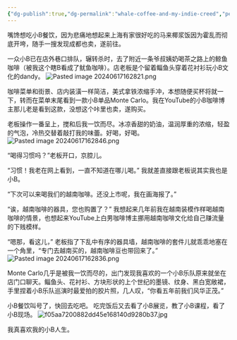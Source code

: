 ```yaml
---
{"dg-publish":true,"dg-permalink":"whale-coffee-and-my-indie-creed","permalink":"/whale-coffee-and-my-indie-creed/"}
---
```


嘴馋想吃小B餐饮，因为悲痛地想起来上海有家很好吃的马来椰浆饭因为霍乱而彻底开垮，随手一搜发现成都也卖，遂前往。

一众小B已在店外巷口排队，辗转杀时，去了附近一条爷叔姨奶喝茶之路上的鲸鱼咖啡（被我这个瞎B看成了鱿鱼咖啡）。店老板是个留着鲻鱼头穿着花衬衫玩小B文化的dandy。
![Pasted image 20240617162821.png](/img/user/Pasted%20image%2020240617162821.png)

咖啡菜单和街景、店内装潢一样简洁，美式拿铁浓缩手冲，本想随便买杯将就一下，转而在菜单末尾看到一款小B单品Monte Carlo。我在YouTube的小B咖啡博主那儿老是看到这款，没想这个咔里也卖，遂购买。

老板操作一番呈上，搅和后我一饮而尽。冰凉香甜的奶油，温润厚重的浓缩，轻盈的气泡，冷热交替着敲打我的味蕾。好喝，好喝。
![Pasted image 20240617162846.png](/img/user/Pasted%20image%2020240617162846.png)

“喝得习惯吗？”老板开口，京腔儿。

“习惯！我老在网上看到，一直不知道在哪儿喝。” 我就差直接跟老板说其实我也是小B。 

“下次可以来喝我们的越南咖啡。还没上市呢，我在画海报了。” 

“诶，越南咖啡的器具，您也购置了？” 我想起来几年前我在越南装模作样喝越南咖啡的情景，也想起来YouTube上白男咖啡博主挪用越南咖啡文化给自己赚流量的下贱模样。 

“嗯那，看这儿，” 老板指了下乱中有序的器具墙，越南咖啡的套件儿就乖乖地塞在一个角里，“专门去越南买的，越南咖啡豆也带回来了。” 
![Pasted image 20240617162836.png](/img/user/Pasted%20image%2020240617162836.png)

Monte Carlo几乎是被我一饮而尽的，出门发现我喜欢的一个小B乐队原来就坐在店门口聊天。鲻鱼头、花衬衫、方块形状的上个世纪的墨镜、纹身、黑白宽敞裙，手里捏着小B乐队巡演时最爱拍的胶片照，几人叹，“你看五年前我们风华正茂。” 

小B餐饮叫号了，快回去吃吧。 吃完饭后又去看了小B展览，教了小B课程，看了小B现场。
![f05aa7200882dd45e168140d9280b37.jpg](/img/user/f05aa7200882dd45e168140d9280b37.jpg)

我真喜欢我的小B人生。

